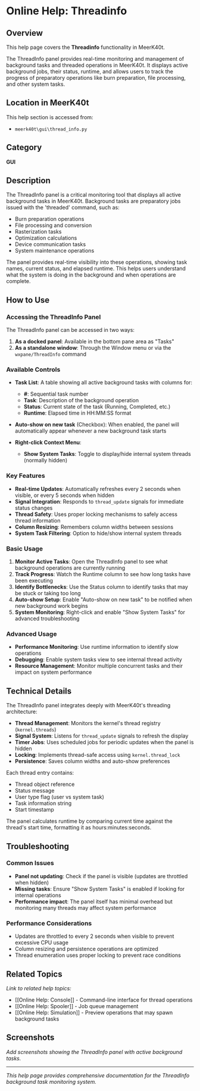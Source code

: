 # Online Help: Threadinfo

## Overview

This help page covers the **Threadinfo** functionality in MeerK40t.

The ThreadInfo panel provides real-time monitoring and management of background tasks and threaded operations in MeerK40t. It displays active background jobs, their status, runtime, and allows users to track the progress of preparatory operations like burn preparation, file processing, and other system tasks.

## Location in MeerK40t

This help section is accessed from:
- `meerk40t\gui\thread_info.py`

## Category

**GUI**

## Description

The ThreadInfo panel is a critical monitoring tool that displays all active background tasks in MeerK40t. Background tasks are preparatory jobs issued with the 'threaded' command, such as:

- Burn preparation operations
- File processing and conversion
- Rasterization tasks
- Optimization calculations
- Device communication tasks
- System maintenance operations

The panel provides real-time visibility into these operations, showing task names, current status, and elapsed runtime. This helps users understand what the system is doing in the background and when operations are complete.

## How to Use

### Accessing the ThreadInfo Panel

The ThreadInfo panel can be accessed in two ways:

1. **As a docked panel**: Available in the bottom pane area as "Tasks"
2. **As a standalone window**: Through the Window menu or via the `wxpane/ThreadInfo` command

### Available Controls

- **Task List**: A table showing all active background tasks with columns for:
  - **#**: Sequential task number
  - **Task**: Description of the background operation
  - **Status**: Current state of the task (Running, Completed, etc.)
  - **Runtime**: Elapsed time in HH:MM:SS format

- **Auto-show on new task** (Checkbox): When enabled, the panel will automatically appear whenever a new background task starts

- **Right-click Context Menu**:
  - **Show System Tasks**: Toggle to display/hide internal system threads (normally hidden)

### Key Features

- **Real-time Updates**: Automatically refreshes every 2 seconds when visible, or every 5 seconds when hidden
- **Signal Integration**: Responds to `thread_update` signals for immediate status changes
- **Thread Safety**: Uses proper locking mechanisms to safely access thread information
- **Column Resizing**: Remembers column widths between sessions
- **System Task Filtering**: Option to hide/show internal system threads

### Basic Usage

1. **Monitor Active Tasks**: Open the ThreadInfo panel to see what background operations are currently running
2. **Track Progress**: Watch the Runtime column to see how long tasks have been executing
3. **Identify Bottlenecks**: Use the Status column to identify tasks that may be stuck or taking too long
4. **Auto-show Setup**: Enable "Auto-show on new task" to be notified when new background work begins
5. **System Monitoring**: Right-click and enable "Show System Tasks" for advanced troubleshooting

### Advanced Usage

- **Performance Monitoring**: Use runtime information to identify slow operations
- **Debugging**: Enable system tasks view to see internal thread activity
- **Resource Management**: Monitor multiple concurrent tasks and their impact on system performance

## Technical Details

The ThreadInfo panel integrates deeply with MeerK40t's threading architecture:

- **Thread Management**: Monitors the kernel's thread registry (`kernel.threads`)
- **Signal System**: Listens for `thread_update` signals to refresh the display
- **Timer Jobs**: Uses scheduled jobs for periodic updates when the panel is hidden
- **Locking**: Implements thread-safe access using `kernel.thread_lock`
- **Persistence**: Saves column widths and auto-show preferences

Each thread entry contains:
- Thread object reference
- Status message
- User type flag (user vs system task)
- Task information string
- Start timestamp

The panel calculates runtime by comparing current time against the thread's start time, formatting it as hours:minutes:seconds.

## Troubleshooting

### Common Issues

- **Panel not updating**: Check if the panel is visible (updates are throttled when hidden)
- **Missing tasks**: Ensure "Show System Tasks" is enabled if looking for internal operations
- **Performance impact**: The panel itself has minimal overhead but monitoring many threads may affect system performance

### Performance Considerations

- Updates are throttled to every 2 seconds when visible to prevent excessive CPU usage
- Column resizing and persistence operations are optimized
- Thread enumeration uses proper locking to prevent race conditions

## Related Topics

*Link to related help topics:*

- [[Online Help: Console]] - Command-line interface for thread operations
- [[Online Help: Spooler]] - Job queue management
- [[Online Help: Simulation]] - Preview operations that may spawn background tasks

## Screenshots

*Add screenshots showing the ThreadInfo panel with active background tasks.*

---

*This help page provides comprehensive documentation for the ThreadInfo background task monitoring system.*
